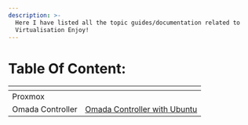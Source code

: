 ```yaml
---
description: >-
  Here I have listed all the topic guides/documentation related to
  Virtualisation Enjoy!
---
```


# Table Of Content:

<table data-view="cards"><thead><tr><th></th><th data-hidden data-card-target data-type="content-ref"></th></tr></thead><tbody><tr><td>Proxmox</td><td></td></tr><tr><td>Omada Controller</td><td><a href="https://app.gitbook.com/o/UlTmFaF7PSfhBNuKtcaC/s/wckkBN4lWqyJ1kgJHciq/">Omada Controller with Ubuntu</a></td></tr></tbody></table>
